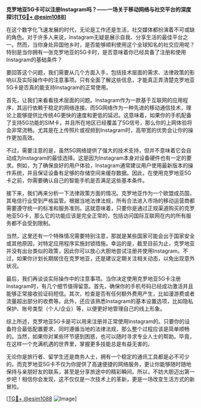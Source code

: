 **克罗地亚5G卡可以注册Instagram吗？——一场关于移动网络与社交平台的深度探讨[[TG💪+ @esim1088](https://t.me/s/esim1088)]**

在这个数字化飞速发展的时代，无论是工作还是生活，社交媒体都扮演着不可或缺的角色。对于许多人来说，Instagram无疑是展示自我、分享生活的最佳平台之一。然而，当你身处异国他乡时，是否能够顺利使用这个全球知名的社交应用呢？特别是当你拥有一张克罗地亚的5G卡时，是否意味着你已经具备了注册和使用Instagram的基础条件？

要回答这个问题，我们需要从几个方面入手，包括技术层面的需求、法律政策的影响以及实际操作中的注意事项。只有全面了解这些信息，才能真正弄清楚克罗地亚5G卡是否真的能支持Instagram的正常使用。

首先，让我们来看看技术层面的问题。Instagram作为一款基于互联网的应用程序，其运行依赖于稳定的网络连接。而5G网络作为一种先进的移动通信技术，理论上能够提供比传统4G更快的速度和更低的延迟。这意味着，如果你的手机配备了支持5G功能的SIM卡，并且所在地区已经覆盖了5G信号，那么你的上网体验将会非常流畅。尤其是在上传照片或视频到Instagram时，高带宽的优势会让你的操作更加高效。

不过，需要注意的是，虽然5G网络提供了强大的技术支持，但并不意味着它会自动成为Instagram的最佳选择。这是因为Instagram本身对设备硬件也有一定的要求。例如，为了确保良好的用户体验，Instagram通常建议用户使用最新版本的操作系统，并且保证设备有足够的存储空间来缓存数据。因此，在使用克罗地亚5G卡之前，你需要确认自己的智能手机是否满足这些基本条件。

接下来，我们再来分析一下法律政策方面的情况。克罗地亚作为一个欧盟成员国，其电信行业受到严格监管。根据当地法律法规，所有合法进入市场的移动运营商都需要遵守统一的标准和服务准则。这就意味着，只要你是通过正规渠道购买的克罗地亚5G卡，那么它的功能应该是完全正常的，包括访问国际互联网在内的所有服务都不会受到限制。

当然，这里还有一个特殊情况需要特别注意，那就是某些国家可能会出于国家安全或其他原因，对特定应用程序实施封锁措施。幸运的是，截至目前为止，克罗地亚并没有出台类似的政策，因此你可以放心大胆地尝试注册并使用Instagram。不过，如果你计划长期居住在克罗地亚，还是建议定期关注相关动态，以免出现意外状况。

最后，我们再谈谈实际操作中的注意事项。当你决定使用克罗地亚5G卡注册Instagram时，有几个细节值得留意。首先，确保你的手机号码已经成功激活并且能够正常接收验证码短信。其次，检查是否有任何额外费用产生，比如漫游费或者流量超出部分的收费等。此外，还应该熟悉Instagram的基本设置选项，比如隐私保护、账号类型（个人/企业）等，以便更好地管理自己的线上形象。

综上所述，克罗地亚5G卡是可以用来注册并正常使用Instagram的。只要你的设备符合最低配置要求，同时遵循当地的法律法规，那么整个过程应该是简单顺畅的。当然，如果你对某些环节感到困惑，也可以随时寻求专业人士的帮助。毕竟，在这样一个充满机遇的世界里，掌握更多技能总是有益无害的。

无论你是旅行者、留学生还是商务人士，拥有一个稳定的通讯工具都是必不可少的。而克罗地亚5G卡不仅为你提供了高速便捷的网络服务，更让你能够随时随地保持与亲朋好友的联系，甚至是分享旅途中的精彩瞬间。所以，不妨大胆迈出第一步吧！相信你会发现，这不仅仅是一次技术上的革新，更是一场改变生活方式的新冒险。

[[TG💪+ @esim1088](https://t.me/s/esim1088) ![Image](https://i.postimg.cc/4NQfJmqS/Snipaste-2025-05-13-00-14-12.png)]